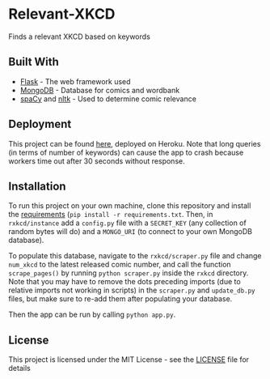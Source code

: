 # Relevant-XKCD

Finds a relevant XKCD based on keywords

## Built With

* [Flask](https://flask.palletsprojects.com/en/1.1.x/) - The web framework used
* [MongoDB](https://www.mongodb.com/) - Database for comics and wordbank
* [spaCy](https://spacy.io/) and [nltk](https://www.nltk.org/) - Used to determine comic relevance

## Deployment

This project can be found [here](https://rxkcd.herokuapp.com), deployed on Heroku. Note that long queries (in terms of number of keywords) can cause the app to crash because workers time out after 30 seconds without response.

## Installation

To run this project on your own machine, clone this repository and install the [requirements](requirements.txt) (`pip install -r requirements.txt`. Then, in `rxkcd/instance` add a `config.py` file with a `SECRET_KEY` (any collection of random bytes will do) and a `MONGO_URI` (to connect to your own MongoDB database).

To populate this database, navigate to the `rxkcd/scraper.py` file and change `num_xkcd` to the latest released comic number, and call the function `scrape_pages()` by running `python scraper.py` inside the `rxkcd` directory. Note that you may have to remove the dots preceding imports (due to relative imports not working in scripts) in the `scraper.py` and `update_db.py` files, but make sure to re-add them after populating your database.

Then the app can be run by calling `python app.py`.

## License

This project is licensed under the MIT License - see the [LICENSE](LICENSE) file for details

